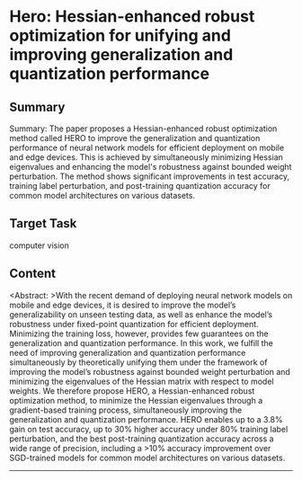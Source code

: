 # Hero: Hessian-enhanced robust optimization for unifying and improving generalization and quantization performance

## Summary

Summary: The paper proposes a Hessian-enhanced robust optimization method called HERO to improve the generalization and quantization performance of neural network models for efficient deployment on mobile and edge devices. This is achieved by simultaneously minimizing Hessian eigenvalues and enhancing the model's robustness against bounded weight perturbation. The method shows significant improvements in test accuracy, training label perturbation, and post-training quantization accuracy for common model architectures on various datasets.


## Target Task

computer vision

## Content

<Abstract: >With the recent demand of deploying neural network models on mobile and edge devices, it is desired to improve the model’s generalizability on unseen testing data, as well as enhance the model’s robustness under fixed-point quantization for efficient deployment. Minimizing the training loss, however, provides few guarantees on the generalization and quantization performance. In this work, we fulfill the need of improving generalization and quantization performance simultaneously by theoretically unifying them under the framework of improving the model’s robustness against bounded weight perturbation and minimizing the eigenvalues of the Hessian matrix with respect to model weights. We therefore propose HERO, a Hessian-enhanced robust optimization method, to minimize the Hessian eigenvalues through a gradient-based training process, simultaneously improving the generalization and quantization performance. HERO enables up to a 3.8% gain on test accuracy, up to 30% higher accuracy under 80% training label perturbation, and the best post-training quantization accuracy across a wide range of precision, including a >10% accuracy improvement over SGD-trained models for common model architectures on various datasets.



---

